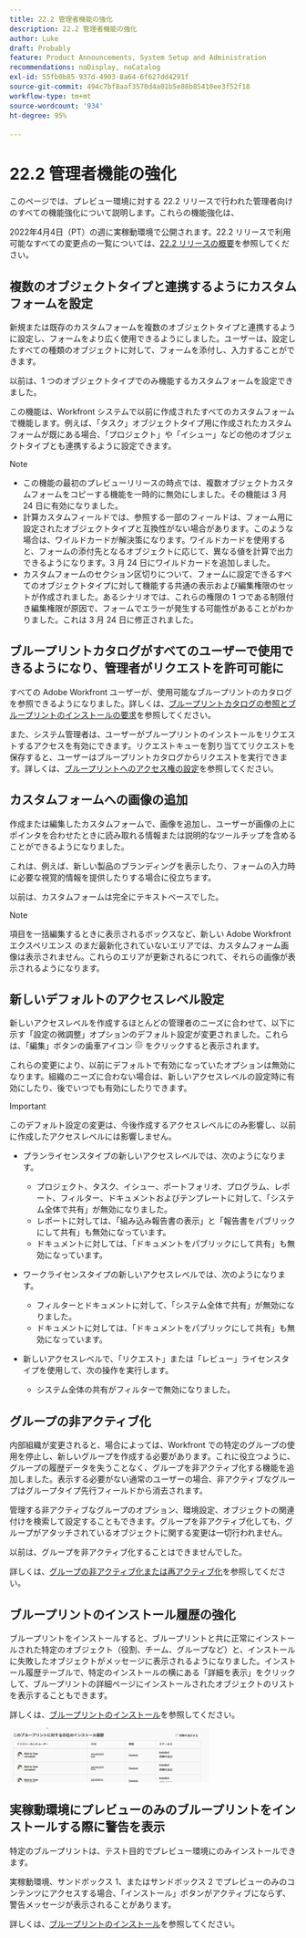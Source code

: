 ```yaml
---
title: 22.2 管理者機能の強化
description: 22.2 管理者機能の強化
author: Luke
draft: Probably
feature: Product Announcements, System Setup and Administration
recommendations: noDisplay, noCatalog
exl-id: 55fb0b85-937d-4903-8a64-6f627dd4291f
source-git-commit: 494c7bf8aaf3570d4a01b5e88b85410ee3f52f18
workflow-type: tm+mt
source-wordcount: '934'
ht-degree: 95%

---
```


# 22.2 管理者機能の強化

このページでは、プレビュー環境に対する 22.2 リリースで行われた管理者向けのすべての機能強化について説明します。これらの機能強化は、

<!--
<MadCap:conditionalText data-mc-conditions="QuicksilverOrClassic.Draft mode">
in January 2022
</MadCap:conditionalText>
-->

2022年4月4日（PT）の週に実稼動環境で公開されます。22.2 リリースで利用可能なすべての変更点の一覧については、[22.2 リリースの概要](../../../product-announcements/product-releases/22.2-release-activity/22-2-release-overview.md)を参照してください。

## 複数のオブジェクトタイプと連携するようにカスタムフォームを設定

新規または既存のカスタムフォームを複数のオブジェクトタイプと連携するように設定し、フォームをより広く使用できるようにしました。ユーザーは、設定したすべての種類のオブジェクトに対して、フォームを添付し、入力することができます。

以前は、1 つのオブジェクトタイプでのみ機能するカスタムフォームを設定できました。

この機能は、Workfront システムで以前に作成されたすべてのカスタムフォームで機能します。例えば、「タスク」オブジェクトタイプ用に作成されたカスタムフォームが既にある場合、「プロジェクト」や「イシュー」などの他のオブジェクトタイプとも連携するように設定できます。

>[!NOTE]
>
>* この機能の最初のプレビューリリースの時点では、複数オブジェクトカスタムフォームをコピーする機能を一時的に無効にしました。その機能は 3 月 24 日に有効になりました。
>* 計算カスタムフィールドでは、参照する一部のフィールドは、フォーム用に設定されたオブジェクトタイプと互換性がない場合があります。このような場合は、ワイルドカードが解決策になります。ワイルドカードを使用すると、フォームの添付先となるオブジェクトに応じて、異なる値を計算で出力できるようになります。3 月 24 日にワイルドカードを追加しました。
>* カスタムフォームのセクション区切りについて、フォームに設定できるすべてのオブジェクトタイプに対して機能する共通の表示および編集権限のセットが作成されました。あるシナリオでは、これらの権限の 1 つである制限付き編集権限が原因で、フォームでエラーが発生する可能性があることがわかりました。これは 3 月 24 日に修正されました。
>

## ブループリントカタログがすべてのユーザーで使用できるようになり、管理者がリクエストを許可可能に

すべての Adobe Workfront ユーザーが、使用可能なブループリントのカタログを参照できるようになりました。詳しくは、[ブループリントカタログの参照とブループリントのインストールの要求](../../../administration-and-setup/blueprints/browse-catalog.md)を参照してください。

また、システム管理者は、ユーザーがブループリントのインストールをリクエストするアクセスを有効にできます。リクエストキューを割り当ててリクエストを保存すると、ユーザーはブループリントカタログからリクエストを実行できます。詳しくは、[ブループリントへのアクセス権の設定](../../../administration-and-setup/blueprints/configure-access-to-blueprints.md)を参照してください。

## カスタムフォームへの画像の追加

作成または編集したカスタムフォームで、画像を追加し、ユーザーが画像の上にポインタを合わせたときに読み取れる情報または説明的なツールチップを含めることができるようになりました。

これは、例えば、新しい製品のブランディングを表示したり、フォームの入力時に必要な視覚的情報を提供したりする場合に役立ちます。

以前は、カスタムフォームは完全にテキストベースでした。

>[!NOTE]
>
>項目を一括編集するときに表示されるボックスなど、新しい Adobe Workfront エクスペリエンス のまだ最新化されていないエリアでは、カスタムフォーム画像は表示されません。これらのエリアが更新されるにつれて、それらの画像が表示されるようになります。


## 新しいデフォルトのアクセスレベル設定

新しいアクセスレベルを作成するほとんどの管理者のニーズに合わせて、以下に示す「設定の微調整」オプションのデフォルト設定が変更されました。これらは、「編集」ボタンの歯車アイコン ![&#x200B; アクセスレベル歯車アイコン &#x200B;](assets/gear-icon-in-access-levels.png) をクリックすると表示されます。

これらの変更により、以前にデフォルトで有効になっていたオプションは無効になります。組織のニーズに合わない場合は、新しいアクセスレベルの設定時に有効にしたり、後でいつでも有効にしたりできます。

>[!IMPORTANT]
>
>このデフォルト設定の変更は、今後作成するアクセスレベルにのみ影響し、以前に作成したアクセスレベルには影響しません。

* プランライセンスタイプの新しいアクセスレベルでは、次のようになります。

   * プロジェクト、タスク、イシュー、ポートフォリオ、プログラム、レポート、フィルター、ドキュメントおよびテンプレートに対して、「システム全体で共有」が無効になりました。
   * レポートに対しては、「組み込み報告書の表示」と「報告書をパブリックにして共有」も無効になっています。
   * ドキュメントに対しては、「ドキュメントをパブリックにして共有」も無効になっています。

* ワークライセンスタイプの新しいアクセスレベルでは、次のようになります。

   * フィルターとドキュメントに対して、「システム全体で共有」が無効になりました。
   * ドキュメントに対しては、「ドキュメントをパブリックにして共有」も無効になっています。

* 新しいアクセスレベルで、「リクエスト」または「レビュー」ライセンスタイプを使用して、次の操作を実行します。

   * システム全体の共有がフィルターで無効になりました。

## グループの非アクティブ化

内部組織が変更されると、場合によっては、Workfront での特定のグループの使用を停止し、新しいグループを作成する必要があります。これに役立つように、グループの履歴データを失うことなく、グループを非アクティブ化する機能を追加しました。表示する必要がない通常のユーザーの場合、非アクティブなグループはグループタイプ先行フィールドから消去されます。

管理する非アクティブなグループのオプション、環境設定、オブジェクトの関連付けを検索して設定することもできます。グループを非アクティブ化しても、グループがアタッチされているオブジェクトに関する変更は一切行われません。

以前は、グループを非アクティブ化することはできませんでした。

詳しくは、[グループの非アクティブ化または再アクティブ化](../../../administration-and-setup/manage-groups/create-and-manage-groups/deactivate-or-reactivate-a-group.md)を参照してください。

## ブループリントのインストール履歴の強化

ブループリントをインストールすると、ブループリントと共に正常にインストールされた特定のオブジェクト（役割、チーム、グループなど）と、インストールに失敗したオブジェクトがメッセージに表示されるようになりました。インストール履歴テーブルで、特定のインストールの横にある「詳細を表示」をクリックして、ブループリントの詳細ページにインストールされたオブジェクトのリストを表示することもできます。

詳しくは、[ブループリントのインストール](../../../administration-and-setup/blueprints/blueprints-install.md)を参照してください。

![&#x200B; ブループリントインストール履歴 &#x200B;](assets/blueprints-installation-history-350x95.png)

## 実稼動環境にプレビューのみのブループリントをインストールする際に警告を表示

特定のブループリントは、テスト目的でプレビュー環境にのみインストールできます。

実稼動環境、サンドボックス 1、またはサンドボックス 2 でプレビューのみのコンテンツにアクセスする場合、「インストール」ボタンがアクティブにならず、警告メッセージが表示されることがあります。

詳しくは、[ブループリントのインストール](../../../administration-and-setup/blueprints/blueprints-install.md)を参照してください。
